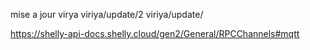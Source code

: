 
mise a jour virya
viriya/update/2 
viriya/update/<id equipement pilote ou mesure> 

https://shelly-api-docs.shelly.cloud/gen2/General/RPCChannels#mqtt

